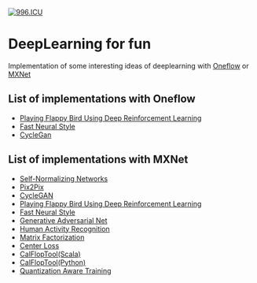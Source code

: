 [![996.ICU](https://img.shields.io/badge/link-996.icu-red.svg)](https://996.icu/#/en_US)

# DeepLearning for fun

Implementation of some interesting ideas of deeplearning with [Oneflow](https://github.com/Oneflow-Inc/oneflow) or [MXNet](https://github.com/apache/incubator-mxnet)

## List of implementations with Oneflow
* [Playing Flappy Bird Using Deep Reinforcement Learning](https://github.com/Ldpe2G/DeepLearningForFun/tree/master/Oneflow-Python/DRL-FlappyBird)
* [Fast Neural Style](https://github.com/Ldpe2G/DeepLearningForFun/tree/master/Oneflow-Python/FastNeuralStyle)
* [CycleGan](https://github.com/Ldpe2G/DeepLearningForFun/tree/master/Oneflow-Python/CycleGAN)

## List of implementations with MXNet
* [Self-Normalizing Networks](https://github.com/Ldpe2G/DeepLearningForFun/tree/master/Mxnet-Scala/SelfNormNets)
* [Pix2Pix](https://github.com/Ldpe2G/DeepLearningForFun/tree/master/Mxnet-Scala/Pix2Pix)
* [CycleGAN](https://github.com/Ldpe2G/DeepLearningForFun/tree/master/Mxnet-Scala/CycleGAN)
* [Playing Flappy Bird Using Deep Reinforcement Learning](https://github.com/Ldpe2G/DeepLearningForFun/tree/master/Mxnet-Scala/DRLFlappyBird)
* [Fast Neural Style](https://github.com/Ldpe2G/DeepLearningForFun/tree/master/Mxnet-Scala/FastNeuralStyle)
* [Generative Adversarial Net](https://github.com/Ldpe2G/DeepLearningForFun/tree/master/Mxnet-Scala/Gan)
* [Human Activity Recognition](https://github.com/Ldpe2G/DeepLearningForFun/tree/master/Mxnet-Scala/HumanActivityRecognition)
* [Matrix Factorization](https://github.com/Ldpe2G/DeepLearningForFun/tree/master/Mxnet-Scala/MatrixFactorization)
* [Center Loss](https://github.com/Ldpe2G/DeepLearningForFun/tree/master/Mxnet-Scala/CenterLoss)
* [CalFlopTool(Scala)](https://github.com/Ldpe2G/DeepLearningForFun/tree/master/Mxnet-Scala/UsefulTools)
* [CalFlopTool(Python)](https://github.com/Ldpe2G/DeepLearningForFun/tree/master/MXNet-Python/CalculateFlopsTool
)
* [Quantization Aware Training](https://github.com/Ldpe2G/DeepLearningForFun/tree/master/Mxnet-Scala/TrainQuantization
)
